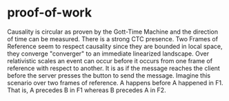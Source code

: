 # proof-of-work
Causality is circular as proven by the Gott-Time Machine and the direction of time can be measured. There is a strong CTC presence. Two Frames of Reference seem to respect causality since they are bounded in local space, they converge "converger" to an immediate linearized landscape. Over relativistic scales an event can occur before it occurs from one frame of reference with respect to another. It is as if the message reaches the client before the server presses the button to send the message. Imagine this scenario over two frames of reference. A happens before A happened in F1. That is, A precedes B in F1 whereas B precedes A in F2.
